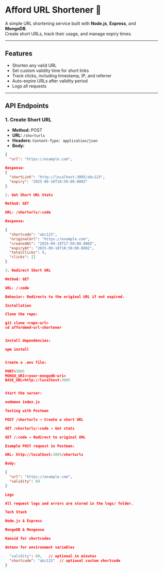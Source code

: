 # Afford URL Shortener 🚀

A simple URL shortening service built with **Node.js**, **Express**, and **MongoDB**.  
Create short URLs, track their usage, and manage expiry times.

---

## Features

- Shorten any valid URL
- Set custom validity time for short links
- Track clicks, including timestamp, IP, and referrer
- Auto-expire URLs after validity period
- Logs all requests

---

## API Endpoints

### 1. Create Short URL
- **Method:** POST  
- **URL:** `/shorturls`  
- **Headers:** `Content-Type: application/json`  
- **Body:**
```json
{
  "url": "https://example.com",

Response:
{
  "shortLink": "http://localhost:3005/abc123",
  "expiry": "2025-09-18T18:50:00.000Z"
}

2. Get Short URL Stats

Method: GET

URL: /shorturls/:code

Response:

{
  "shortcode": "abc123",
  "originalUrl": "https://example.com",
  "createdAt": "2025-09-18T17:50:00.000Z",
  "expiryAt": "2025-09-18T18:50:00.000Z",
  "totalClicks": 0,
  "clicks": []
}

3. Redirect Short URL

Method: GET

URL: /:code

Behavior: Redirects to the original URL if not expired.

Installation

Clone the repo:

git clone <repo-url>
cd affordmed-url-shortener


Install dependencies:

npm install


Create a .env file:

PORT=3005
MONGO_URI=<your-mongodb-uri>
BASE_URL=http://localhost:3005


Start the server:

nodemon index.js

Testing with Postman

POST /shorturls → Create a short URL

GET /shorturls/:code → Get stats

GET /:code → Redirect to original URL

Example POST request in Postman:

URL: http://localhost:3005/shorturls

Body:

{
  "url": "https://example.com",
  "validity": 60
}

Logs

All request logs and errors are stored in the logs/ folder.

Tech Stack

Node.js & Express

MongoDB & Mongoose

Nanoid for shortcodes

dotenv for environment variables

  "validity": 60,   // optional in minutes
  "shortcode": "abc123"  // optional custom shortcode
}
